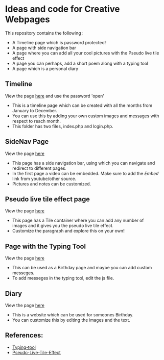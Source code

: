 # Ideas and code for Creative Webpages

This repository contains the following :
+  A Timeline page which is password protected!
+  A page with side navigation bar
+  A page where you can add all your cool pictures with the Pseudo live tile effect
+  A page you can perhaps, add a short poem along with a typing tool
+  A page which is a personal diary

## Timeline
View the page [here](http://ladywithadarkside.com/webpages/TimeLinePage/login.php) and use the password 'open'
 + This is a timeline page which can be created with all the months from January to December. 
 + You can use this by adding your own custom images and messages with respect to reach month.
 + This folder has two files, index.php and login.php.
 

## SideNav Page
View the page [here](http://ladywithadarkside.com/webpages/SideNav/)
+ This page has a side navigation bar, using which you can navigate and redirect to different pages.
+ In the first page a video can be embedded. Make sure to add the *Embed* link from youtube/other source.
+ Pictures and notes can be customized.

## Pseudo live tile effect page
View the page [here](http://ladywithadarkside.com/webpages/PseudoLiveTiles/)
+ This page has a Tile container where you can add any number of images and it gives you the pseudo live tile effect.
+ Customize the paragraph and explore this on your own!

## Page with the Typing Tool
View the page [here](http://ladywithadarkside.com/webpages/TypingTool/)
+ This can be used as a Birthday page and maybe you can add custom messeges.
+ To add messeges in the typing tool, edit the js file.

## Diary
View the page [here](http://ladywithadarkside.com/webpages/Diary/)
+ This is a website which can be used for someones Birthday.
+ You can customize this by editing the images and the text.

## References:
+ [Typing-tool](https://github.com/ashwin-pc/Typing-Tool)
+ [Pseudo-Live-Tile-Effect](https://codepen.io/Werty7098/pen/apJdLV)

